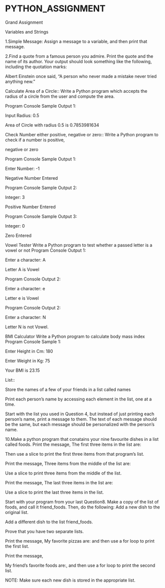 # PYTHON_ASSIGNMENT
Grand Assignment

Variables and Strings

1.Simple Message: Assign a message to a variable, and then print that message.


2.Find a quote from a famous person you admire. Print the quote and the name of its author. Your output should look something like the following, including the quotation marks:

Albert Einstein once said, “A person who never made a mistake never tried anything new.”



Calculate Area of a Circle::
Write a Python program which accepts the radius of a circle from the user and compute the area.

Program Console Sample Output 1:

Input Radius: 0.5

Area of Circle with radius 0.5 is 0.7853981634


Check Number either positive, negative or zero::
Write a Python program to check if a number is positive,

negative or zero

Program Console Sample Output 1:

Enter Number: -1

Negative Number Entered

Program Console Sample Output 2:

Integer: 3

Positive Number Entered

Program Console Sample Output 3:

Integer: 0

Zero Entered


Vowel Tester Write a Python program to test whether a passed letter is a vowel or not
Program Console Output 1:

Enter a character: A

Letter A is Vowel

Program Console Output 2:

Enter a character: e

Letter e is Vowel

Program Console Output 2:

Enter a character: N

Letter N is not Vowel.


BMI Calculator
Write a Python program to calculate body mass index Program Console Sample 1:

Enter Height in Cm: 180

Enter Weight in Kg: 75

Your BMI is 23.15


List::

Store the names of a few of your friends in a list called names

Print each person’s name by accessing each element in the list, one at a time.


Start with the list you used in Question 4, but instead of just printing each person’s name, print a message to them. The text of each message should be the same, but each message should be personalized with the person’s name.

10.Make a python program that conatains your nine favourite dishes in a list called foods. Print the message, The first three items in the list are:

Then use a slice to print the first three items from that program’s list.

Print the message, Three items from the middle of the list are:

Use a slice to print three items from the middle of the list.

Print the message, The last three items in the list are:

Use a slice to print the last three items in the list.


Start with your program from your last Question8. Make a copy of the list of foods, and call it friend_foods. Then, do the following:
Add a new dish to the original list.

Add a different dish to the list friend_foods.

Prove that you have two separate lists.

Print the message, My favorite pizzas are: and then use a for loop to print the first list.

Print the message,

My friend’s favorite foods are:, and then use a for loop to print the second list.

NOTE: Make sure each new dish is stored in the appropriate list.
